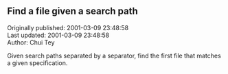 ## Find a file given a search path  
Originally published: 2001-03-09 23:48:58  
Last updated: 2001-03-09 23:48:58  
Author: Chui Tey  
  
Given search paths separated by a separator, find the first file that matches a given specification.